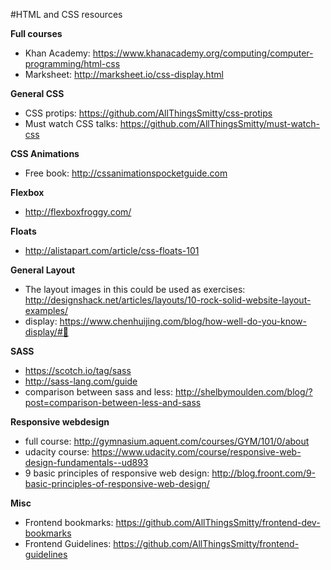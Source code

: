 #HTML and CSS resources



**Full courses**
* Khan Academy: https://www.khanacademy.org/computing/computer-programming/html-css
* Marksheet: http://marksheet.io/css-display.html

**General CSS**
* CSS protips: https://github.com/AllThingsSmitty/css-protips
* Must watch CSS talks: https://github.com/AllThingsSmitty/must-watch-css

**CSS Animations**
* Free book: http://cssanimationspocketguide.com


**Flexbox**

* http://flexboxfroggy.com/


**Floats**

* http://alistapart.com/article/css-floats-101


**General Layout**

* The layout images in this could be used as exercises: http://designshack.net/articles/layouts/10-rock-solid-website-layout-examples/
* display: https://www.chenhuijing.com/blog/how-well-do-you-know-display/#👟

**SASS**

* https://scotch.io/tag/sass
* http://sass-lang.com/guide
* comparison between sass and less: http://shelbymoulden.com/blog/?post=comparison-between-less-and-sass


**Responsive webdesign**
* full course: http://gymnasium.aquent.com/courses/GYM/101/0/about
* udacity course: https://www.udacity.com/course/responsive-web-design-fundamentals--ud893
* 9 basic principles of responsive web design: http://blog.froont.com/9-basic-principles-of-responsive-web-design/


**Misc**
* Frontend bookmarks: https://github.com/AllThingsSmitty/frontend-dev-bookmarks
* Frontend Guidelines: https://github.com/AllThingsSmitty/frontend-guidelines
